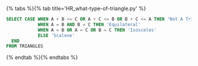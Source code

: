 {% tabs %}{% tab title='HR_what-type-of-triangle.py' %}

```sql
SELECT CASE WHEN A + B <= C OR A + C <= B OR B + C <= A THEN 'Not A Triangle'
            WHEN A = B AND B = C THEN 'Equilateral'
            WHEN A = B OR A = C OR B = C THEN 'Isosceles'
            ELSE 'Scalene'
  END
FROM TRIANGLES
```

{% endtab %}{% endtabs %}
